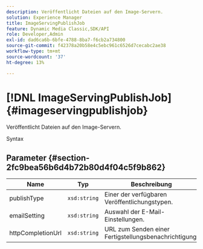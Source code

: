 ```yaml
---
description: Veröffentlicht Dateien auf den Image-Servern.
solution: Experience Manager
title: ImageServingPublishJob
feature: Dynamic Media Classic,SDK/API
role: Developer,Admin
exl-id: dad6ca6b-6bfe-4788-8ba7-f6cb2a734800
source-git-commit: f42378a20b58e4c5ebc961c6526d7cecabc2ae38
workflow-type: tm+mt
source-wordcount: '37'
ht-degree: 13%

---
```


# [!DNL ImageServingPublishJob]{#imageservingpublishjob}

Veröffentlicht Dateien auf den Image-Servern.

Syntax

## Parameter {#section-2fc9bea56b6d4b72b80d4f04c5f9b862}

| Name | Typ | Beschreibung |
|---|---|---|
| publishType | `xsd:string` | Einer der verfügbaren Veröffentlichungstypen. |
| emailSetting | `xsd:string` | Auswahl der E-Mail-Einstellungen. |
| httpCompletionUrl | `xsd:string` | URL zum Senden einer Fertigstellungsbenachrichtigung. |
